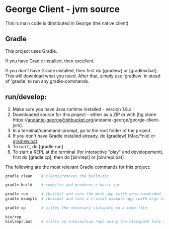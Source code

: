 # George Client - jvm source

This is main code is dirstibuted in George (the native client)


## Gradle

This project uses Gradle.

If you have Gradle installed, then excellent.

If you don't have Gradle installed, then first do [gradlew] or [gradlew.bat].  This will download what you need.
After that, simply use 'gradlew' in stead of 'gradle' to run any gradle-commands.


## run/develop:

1. Make sure you have Java runtime installed - version  1.8.x
2. Downloaded source for this project - either as a ZIP or with [hg clone https://andante-george@bitbucket.org/andante-george/george-client-jvm].
3. In a terminal/command-prompt, go to the root folder of the project.
4. If you don't have Gradle installed already, do [gradlew] (Mac/*nix) or [gradlew.bat](Windows).
5. To run it, do [gradle run]
6. To start a REPL at the terminal (for interactive "play" and developement), first do [gradle cp], then do [bin/repl] or [bin/repl.bat]



The following are the most relevant Gradle commands for this project:
```sh
gradle clean    # cleans/removes the build-dir

gradle build    # compiles and produces a basic jar

gradle run      # (builds) and runs the main app (with args hardcoded in build.gradle)
gradle example  # (builds) and runs a trivial example app (with args hardcoded in build.gradle)

gradle cp       # writes the necessary classpath to a temp-file.

bin/rep
bin\repl.bat    # starts an interactive repl using the classpath form the command above
```

